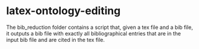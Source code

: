 # latex-ontology-editing
The bib_reduction folder contains a script that, given a tex file and a bib file, 
it outputs a bib file with exactly all bibliographical entries that are 
in the input bib file and are cited in the tex file.
